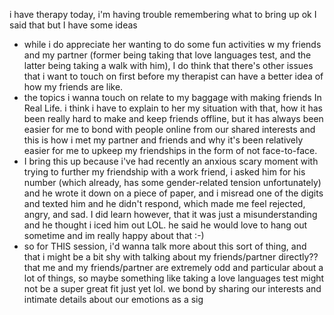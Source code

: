 i have therapy today, i'm having trouble remembering what to bring up
ok I said that but I have some ideas

- while i do appreciate her wanting to do some fun activities w my friends and my partner (former being taking that love languages test, and the latter being taking a walk with him), I do think that there's other issues that i want to touch on first before my therapist can have a better idea of how my friends are like.
- the topics i wanna touch on relate to my baggage with making friends In Real Life. i think i have to explain to her my situation with that, how it has been really hard to make and keep friends offline, but it has always been easier for me to bond with people online from our shared interests and this is how i met my partner and friends and why it's been relatively easier for me to upkeep my friendships in the form of not face-to-face.
- I bring this up because i've had recently an anxious scary moment with trying to further my friendship with a work friend, i asked him for his number (which already, has some gender-related tension unfortunately) and he wrote it down on a piece of paper, and i misread one of the digits and texted him and he didn't respond, which made me feel rejected, angry, and sad. I did learn however, that it was just a misunderstanding and he thought i iced him out LOL. he said he would love to hang out sometime and im really happy about that :-)
- so for THIS session, i'd wanna talk more about this sort of thing, and that i might be a bit shy with talking about my friends/partner directly?? that me and my friends/partner are extremely odd and particular about a lot of things, so maybe something like taking a love languages test might not be a super great fit just yet lol. we bond by sharing our interests and intimate details about our emotions as a sig
